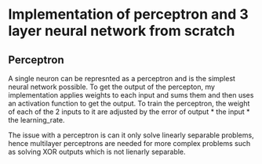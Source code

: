 # **Implementation of perceptron and 3 layer neural network from scratch**

## **Perceptron**
A single neuron can be represnted as a perceptron and is the simplest neural network possible.
To get the output of the percepton, my implementation applies weights to each input and sums them and then uses an activation function to get the output.
To train the perceptron, the weight of each of the 2 inputs to it are adjusted by the error of output \* the input \* the learning_rate. 

The issue with a perceptron is can it only solve linearly separable problems, hence multilayer perceptrons are needed for more complex problems such as solving XOR outputs which is not lienarly separable.
